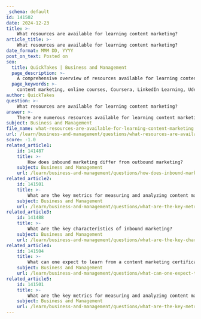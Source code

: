 ```yaml
---
_schema: default
id: 141502
date: 2024-12-23
title: >-
    What resources are available for learning content marketing?
article_title: >-
    What resources are available for learning content marketing?
date_format: MMM DD, YYYY
post_on_text: Posted on
seo:
  title: QuickTakes | Business and Management
  page_description: >-
    A comprehensive overview of resources available for learning content marketing, including online courses, specialized training, tutorials, podcasts, and recommended readings.
  page_keywords: >-
    content marketing, online courses, Coursera, LinkedIn Learning, Udemy, Ahrefs, ClickMinded, tutorials, guides, podcasts, webinars, books, articles, learning paths, strategies
author: QuickTakes
question: >-
    What resources are available for learning content marketing?
answer: >-
    There are numerous resources available for learning content marketing, catering to various skill levels and learning preferences. Here are some of the most notable options:\n\n1. **Online Courses**: \n   - **Coursera**: Offers a wide range of content marketing courses and specializations from top universities such as the University of California, Davis, and Northwestern University. These courses cover not only content marketing but also related topics like social media marketing and SEO.\n   - **LinkedIn Learning**: Provides a variety of online training courses that range from fundamental concepts to advanced strategies in content marketing.\n   - **Udemy**: Features several courses, including the "Content Marketing Masterclass," which is designed to help learners master content marketing techniques and strategies.\n\n2. **Specialized Courses**:\n   - **Ahrefs**: Offers a free course focused on creating a content marketing strategy specifically for blogs, taught by content marketing expert Sam Oh.\n   - **ClickMinded**: Provides a comprehensive content marketing course suitable for both beginners and those looking to refresh their knowledge.\n\n3. **Learning Paths**: \n   - Some platforms offer structured learning paths that combine various training resources into a cohesive journey, allowing learners to develop an integrated content marketing strategy.\n\n4. **Tutorials and Guides**: \n   - There are numerous online tutorials and guides that provide insights into content marketing best practices, strategies, and tools. These resources can help beginners understand the fundamentals and advanced practitioners refine their skills.\n\n5. **Podcasts and Webinars**: \n   - Engaging with podcasts and webinars focused on content marketing can provide valuable insights and keep learners updated on the latest trends and strategies in the field.\n\n6. **Books and Articles**: \n   - Reading books and articles written by industry experts can also be a great way to deepen your understanding of content marketing principles and practices.\n\nThese resources collectively offer a robust foundation for anyone looking to learn about content marketing, whether they are just starting or seeking to enhance their existing skills.
subject: Business and Management
file_name: what-resources-are-available-for-learning-content-marketing.md
url: /learn/business-and-management/questions/what-resources-are-available-for-learning-content-marketing
score: -1.0
related_article1:
    id: 141487
    title: >-
        How does inbound marketing differ from outbound marketing?
    subject: Business and Management
    url: /learn/business-and-management/questions/how-does-inbound-marketing-differ-from-outbound-marketing
related_article2:
    id: 141501
    title: >-
        What are the key metrics for measuring and analyzing content marketing success?
    subject: Business and Management
    url: /learn/business-and-management/questions/what-are-the-key-metrics-for-measuring-and-analyzing-content-marketing-success
related_article3:
    id: 141488
    title: >-
        What are the key characteristics of inbound marketing?
    subject: Business and Management
    url: /learn/business-and-management/questions/what-are-the-key-characteristics-of-inbound-marketing
related_article4:
    id: 141504
    title: >-
        What can one expect to learn from a content marketing certification course?
    subject: Business and Management
    url: /learn/business-and-management/questions/what-can-one-expect-to-learn-from-a-content-marketing-certification-course
related_article5:
    id: 141501
    title: >-
        What are the key metrics for measuring and analyzing content marketing success?
    subject: Business and Management
    url: /learn/business-and-management/questions/what-are-the-key-metrics-for-measuring-and-analyzing-content-marketing-success
---
```


&nbsp;